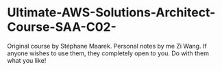 # Ultimate-AWS-Solutions-Architect-Course-SAA-C02-
Original course by Stéphane Maarek. Personal notes by me Zi Wang. 
If anyone wishes to use them, they completely open to you. 
Do with them what you like! 
